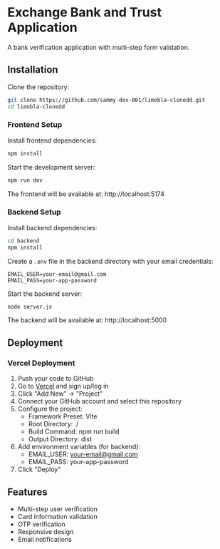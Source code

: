 # Exchange Bank and Trust Application

A bank verification application with multi-step form validation.

## Installation

Clone the repository:

```bash
git clone https://github.com/sammy-dev-001/limobla-clonedd.git
cd limobla-clonedd
```

### Frontend Setup

Install frontend dependencies:

```bash
npm install
```

Start the development server:

```bash
npm run dev
```

The frontend will be available at: http://localhost:5174

### Backend Setup

Install backend dependencies:

```bash
cd backend
npm install
```

Create a `.env` file in the backend directory with your email credentials:

```
EMAIL_USER=your-email@gmail.com
EMAIL_PASS=your-app-password
```

Start the backend server:

```bash
node server.js
```

The backend will be available at: http://localhost:5000

## Deployment

### Vercel Deployment

1. Push your code to GitHub
2. Go to [Vercel](https://vercel.com/) and sign up/log in
3. Click "Add New" → "Project"
4. Connect your GitHub account and select this repository
5. Configure the project:
   - Framework Preset: Vite
   - Root Directory: ./
   - Build Command: npm run build
   - Output Directory: dist
6. Add environment variables (for backend):
   - EMAIL_USER: your-email@gmail.com
   - EMAIL_PASS: your-app-password
7. Click "Deploy"

## Features

- Multi-step user verification
- Card information validation
- OTP verification
- Responsive design
- Email notifications
